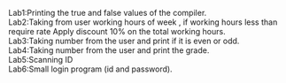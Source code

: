 Lab1:Printing the true and false values of the compiler. <br />
Lab2:Taking from user working hours of week , if working hours less than require rate Apply discount 10% on the total working hours.<br />
Lab3:Taking number from the user and print if it is even or odd.<br />
Lab4:Taking number from the user and print the grade.<br />
Lab5:Scanning ID<br />
Lab6:Small login program (id and password).<br />
